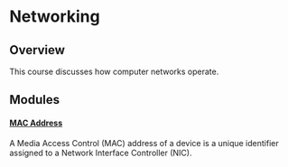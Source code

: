 <!--PROPS
{
    "modules": [
        "./topics/networking/modules/mac-address",
        "./topics/netcat/modules/port-scanning"
    ]
}
-->
# Networking
## Overview
This course discusses how computer networks operate.
<!--MODULES_START-->
## Modules
#### [MAC Address](./topics/networking/modules/mac-address)
A Media Access Control (MAC) address of a device is a unique identifier assigned to a Network Interface Controller (NIC).
<!--MODULES_END-->
